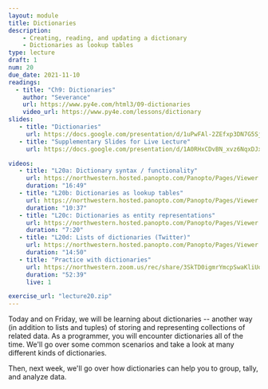 ```yaml
---
layout: module
title: Dictionaries
description: 
    - Creating, reading, and updating a dictionary
    - Dictionaries as lookup tables
type: lecture
draft: 1
num: 20
due_date: 2021-11-10
readings:
  - title: "Ch9: Dictionaries"
    author: "Severance"
    url: https://www.py4e.com/html3/09-dictionaries
    video_url: https://www.py4e.com/lessons/dictionary
slides: 
   - title: "Dictionaries"
     url: https://docs.google.com/presentation/d/1uPwFAl-2ZEfxp3DN7G5Sj2yVRPeKSKnv0WsPivu9-M4/edit?usp=sharing
   - title: "Supplementary Slides for Live Lecture"
     url: https://docs.google.com/presentation/d/1A0RHxCDvBN_xvz6NqxDJxX2hkQcpFBlG1C0DiJG8Bf8/edit?usp=sharing

videos:
   - title: "L20a: Dictionary syntax / functionality"
     url: https://northwestern.hosted.panopto.com/Panopto/Pages/Viewer.aspx?id=00f44615-f673-4f23-aad1-ac66002d1d3e
     duration: "16:49"
   - title: "L20b: Dictionaries as lookup tables"
     url: https://northwestern.hosted.panopto.com/Panopto/Pages/Viewer.aspx?id=aaf282ab-1c41-410e-a6cd-ac66002d1ca4
     duration: "10:37"
   - title: "L20c: Dictionaries as entity representations"
     url: https://northwestern.hosted.panopto.com/Panopto/Pages/Viewer.aspx?id=bf0fea18-9e86-4fdb-b463-ac66002d1d0c
     duration: "7:20"
   - title: "L20d: Lists of dictionaries (Twitter)"
     url: https://northwestern.hosted.panopto.com/Panopto/Pages/Viewer.aspx?id=c8d001fc-c385-4f3a-b8c5-ac66002d1cdc
     duration: "14:50"
   - title: "Practice with dictionaries"
     url: https://northwestern.zoom.us/rec/share/3SkTD0igmrYmcpSwaKliUopIKaRuyjEWtP0bwo9SRN3PQ4SEmn1yfwgLEHCOKK1v.NupDxRshetxgxCxK?startTime=1604506591000
     duration: "52:39"
     live: 1

exercise_url: "lecture20.zip"
---
```


Today and on Friday, we will be learning about dictionaries -- another way (in addition to lists and tuples) of storing and representing collections of related data. As a programmer, you will encounter dictionaries all of the time. We'll go over some common scenarios and take a look at many different kinds of dictionaries.

Then, next week, we'll go over how dictionaries can help you to group, tally, and analyze data.
